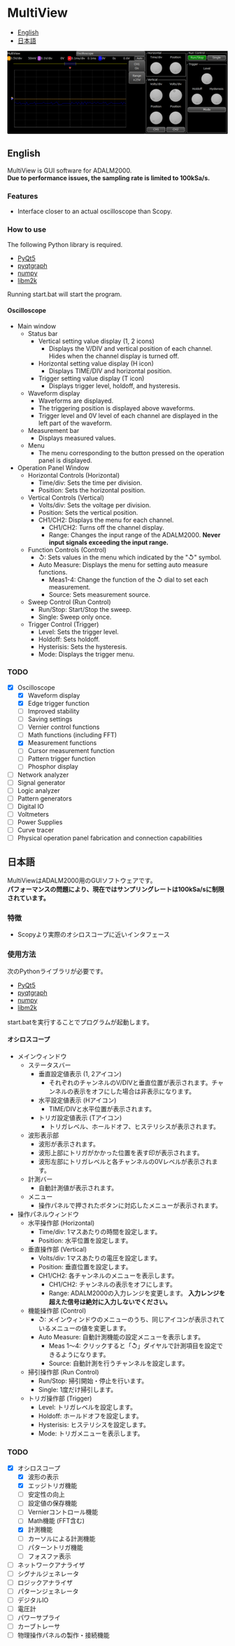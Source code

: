 # MultiView
- [English](#English)
- [日本語](#日本語)

![MultiView preview 1](image/1.png)

## English
MultiView is GUI software for ADALM2000.  
**Due to performance issues, the sampling rate is limited to 100kSa/s.**

### Features
- Interface closer to an actual oscilloscope than Scopy.

### How to use
The following Python library is required.
- [PyQt5](https://pypi.org/project/PyQt5/)
- [pyqtgraph](https://pypi.org/project/pyqtgraph/)
- [numpy](https://pypi.org/project/numpy/)
- [libm2k](https://github.com/analogdevicesinc/libm2k)

Running start.bat will start the program.

#### Oscilloscope
- Main window
	- Status bar
		- Vertical setting value display (1, 2 icons)
			- Displays the V/DIV and vertical position of each channel. Hides when the channel display is turned off.
		- Horizontal setting value display (H icon)
			- Displays TIME/DIV and horizontal position.
		- Trigger setting value display (T icon)
			- Displays trigger level, holdoff, and hysteresis.
	- Waveform display
		- Waveforms are displayed.
		- The triggering position is displayed above waveforms.
		- Trigger level and 0V level of each channel are displayed in the left part of the waveform.
	- Measurement bar
		- Displays measured values.
	- Menu
		- The menu corresponding to the button pressed on the operation panel is displayed.
- Operation Panel Window
	- Horizontal Controls (Horizontal)
		- Time/div: Sets the time per division.
		- Position: Sets the horizontal position.
	- Vertical Controls (Vertical)
		- Volts/div: Sets the voltage per division.
		- Position: Sets the vertical position.
		- CH1/CH2: Displays the menu for each channel.
			- CH1/CH2: Turns off the channel display.
			- Range: Changes the input range of the ADALM2000. **Never input signals exceeding the input range.**
	- Function Controls (Control)
		- ↺: Sets values in the menu which indicated by the "↺" symbol.
		- Auto Measure: Displays the menu for setting auto measure functions.
			- Meas1-4: Change the function of the ↺ dial to set each measurement.
			- Source: Sets measurement source.
	- Sweep Control (Run Control)
		- Run/Stop: Start/Stop the sweep.
		- Single: Sweep only once.
	- Trigger Control (Trigger)
		- Level: Sets the trigger level.
		- Holdoff: Sets holdoff.
		- Hysterisis: Sets the hysteresis.
		- Mode: Displays the trigger menu.

### TODO
- [x] Oscilloscope
	- [x] Waveform display
	- [x] Edge trigger function
	- [ ] Improved stability
	- [ ] Saving settings
	- [ ] Vernier control functions
	- [ ] Math functions (including FFT)
	- [x] Measurement functions
	- [ ] Cursor measurement function
	- [ ] Pattern trigger function
	- [ ] Phosphor display
- [ ] Network analyzer
- [ ] Signal generator
- [ ] Logic analyzer
- [ ] Pattern generators
- [ ] Digital IO
- [ ] Voltmeters
- [ ] Power Supplies
- [ ] Curve tracer
- [ ] Physical operation panel fabrication and connection capabilities

## 日本語
MultiViewはADALM2000用のGUIソフトウェアです。  
**パフォーマンスの問題により、現在ではサンプリングレートは100kSa/sに制限されています。**

### 特徴
- Scopyより実際のオシロスコープに近いインタフェース

### 使用方法
次のPythonライブラリが必要です。
- [PyQt5](https://pypi.org/project/PyQt5/)
- [pyqtgraph](https://pypi.org/project/pyqtgraph/)
- [numpy](https://pypi.org/project/numpy/)
- [libm2k](https://github.com/analogdevicesinc/libm2k)

start.batを実行することでプログラムが起動します。

#### オシロスコープ
- メインウィンドウ
	- ステータスバー
		- 垂直設定値表示 (1, 2アイコン)
			- それぞれのチャンネルのV/DIVと垂直位置が表示されます。チャンネルの表示をオフにした場合は非表示になります。
		- 水平設定値表示 (Hアイコン)
			- TIME/DIVと水平位置が表示されます。
		- トリガ設定値表示 (Tアイコン)
			- トリガレベル、ホールドオフ、ヒステリシスが表示されます。
	- 波形表示部
		- 波形が表示されます。
		- 波形上部にトリガがかかった位置を表す印が表示されます。
		- 波形左部にトリガレベルと各チャンネルの0Vレベルが表示されます。
	- 計測バー
		- 自動計測値が表示されます。
	- メニュー
		- 操作パネルで押されたボタンに対応したメニューが表示されます。
- 操作パネルウィンドウ
	- 水平操作部 (Horizontal)
		- Time/div: 1マスあたりの時間を設定します。
		- Position: 水平位置を設定します。
	- 垂直操作部 (Vertical)
		- Volts/div: 1マスあたりの電圧を設定します。
		- Position: 垂直位置を設定します。
		- CH1/CH2: 各チャンネルのメニューを表示します。
			- CH1/CH2: チャンネルの表示をオフにします。
			- Range: ADALM2000の入力レンジを変更します。 **入力レンジを超えた信号は絶対に入力しないでください。**
	- 機能操作部 (Control)
		- ↺: メインウィンドウのメニューのうち、同じアイコンが表示されているメニューの値を変更します。
		- Auto Measure: 自動計測機能の設定メニューを表示します。
			- Meas 1～4: クリックすると「↺」ダイヤルで計測項目を設定できるようになります。
			- Source: 自動計測を行うチャンネルを設定します。
	- 掃引操作部 (Run Control)
		- Run/Stop: 掃引開始・停止を行います。
		- Single: 1度だけ掃引します。
	- トリガ操作部 (Trigger)
		- Level: トリガレベルを設定します。
		- Holdoff: ホールドオフを設定します。
		- Hysterisis: ヒステリシスを設定します。
		- Mode: トリガメニューを表示します。

### TODO
- [x] オシロスコープ
	- [x] 波形の表示
	- [x] エッジトリガ機能
	- [ ] 安定性の向上
	- [ ] 設定値の保存機能
	- [ ] Vernierコントロール機能
	- [ ] Math機能 (FFT含む)
	- [x] 計測機能
	- [ ] カーソルによる計測機能
	- [ ] パターントリガ機能
	- [ ] フォスファ表示
- [ ] ネットワークアナライザ
- [ ] シグナルジェネレータ
- [ ] ロジックアナライザ
- [ ] パターンジェネレータ
- [ ] デジタルIO
- [ ] 電圧計
- [ ] パワーサプライ
- [ ] カーブトレーサ
- [ ] 物理操作パネルの製作・接続機能
